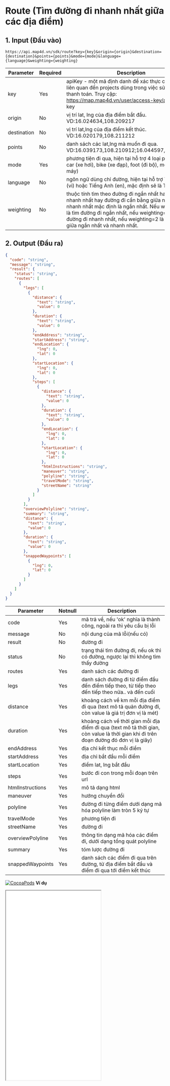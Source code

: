 #  Route (Tìm đường đi nhanh nhất giữa các địa điểm)
## 1. Input (Đầu vào)
```
https://api.map4d.vn/sdk/route?key={key}&origin={origin}&destination={destination}&points={points}&mode={mode}&language={language}&weighting={weighting}
```
| Parameter  |Required| Description                                                                                                           |
|------------|--------|-----------------------------------------------------------------------------------------------------------------------|
| key        |Yes     | apiKey - một mã định danh để xác thực các yêu cầu liên quan đến projects dùng trong việc sử dụng và thanh toán. Truy cập: https://map.map4d.vn/user/access-key/add để tạo key |
| origin     |No      | vị trí lat, lng của địa điểm bắt đầu. VD:16.024634,108.209217                                                      |
| destination|No      | vị trí lat,lng của địa điểm kết thúc. VD:16.020179,108.211212                                                      |
| points     |No      | danh sách các lat,lng mà muốn đi qua. VD:16.039173,108.210912;16.044597,108.217263                                 |
| mode       |Yes     | phương tiện đi qua, hiện tại hỗ trợ 4 loại phương tiện: car (xe hơi), bike (xe đạp), foot (đi bộ), motorcycle (xe máy) |
| language   |No      | ngôn ngữ dùng chỉ đường, hiện tại hỗ trợ Tiếng Việt (vi) hoặc Tiếng Anh (en), mặc định sẽ là Tiếng Việt              |
| weighting  |No      | thuộc tính tìm theo đường đi ngắn nhất hay đường đi nhanh nhất hay đường đi cần bằng giữa ngắn nhất và nhanh nhất mặc định là ngắn nhất. Nếu weighting=0 là tìm đường đi ngắn nhất, nếu weighting=1 là tìm đường đi nhanh nhất, nếu weighting=2 là cân bằng giữa ngắn nhất và nhanh nhất.|

## 2. Output (Đầu ra)
```json
{
  "code": "string",
  "message": "string",
  "result": {
    "status": "string",
    "routes": [
      {
        "legs": [
          {
            "distance": {
              "text": "string",
              "value": 0
            },
            "duration": {
              "text": "string",
              "value": 0
            },
            "endAddress": "string",
            "startAddress": "string",
            "endLocation": {
              "lng": 0,
              "lat": 0
            },
            "startLocation": {
              "lng": 0,
              "lat": 0
            },
            "steps": [
              {
                "distance": {
                  "text": "string",
                  "value": 0
                },
                "duration": {
                  "text": "string",
                  "value": 0
                },
                "endLocation": {
                  "lng": 0,
                  "lat": 0
                },
                "startLocation": {
                  "lng": 0,
                  "lat": 0
                },
                "htmlInstructions": "string",
                "maneuver": "string",
                "polyline": "string",
                "travelMode": "string",
                "streetName": "string"
              }
            ]
          }
        ],
        "overviewPolyline": "string",
        "summary": "string",
        "distance": {
          "text": "string",
          "value": 0
        },
        "duration": {
          "text": "string",
          "value": 0
        },
        "snappedWaypoints": [
          {
            "lng": 0,
            "lat": 0
          }
        ]
      }
    ]
  }
}
```
| Parameter     |Notnull| Description                                                                                           |
|---------------|-------|-------------------------------------------------------------------------------------------------------|
| code          |Yes    | mã trả về, nếu 'ok' nghĩa là thành công, ngoài ra thì yêu cầu bị lỗi                               |
| message       |No     | nội dung của mã lỗi(nếu có)                                                                        |
| result        |No     | đường đi                                                                                           |
| status        |No     | trạng thái tìm đường đi, nếu ok thì có đường, ngược lại thì không tìm thấy đường                   |
| routes        |Yes    | danh sách các đường đi                                                                             |
| legs          |Yes    | danh sách đường đi từ điểm đầu đến điểm tiếp theo, từ tiếp theo đến tiếp theo nữa.. và đến cuối   |
| distance      |Yes    | khoảng cách về km mỗi địa điểm đi qua (text mô tả quản đường đi, còn value là giá trị đơn vị là mét)|
| duration      |Yes    | khoảng cách về thời gian mỗi địa điểm đi qua (text mô tả thời gian, còn value là thời gian khi đi trên đoạn đường đó đơn vị là giây)|
| endAddress    |Yes    | địa chỉ kết thục mỗi điểm                                                                          |
| startAddress  |Yes    | địa chỉ bắt đầu mỗi điểm                                                                           |
| startLocation |Yes    | điểm lat, lng bắt đầu                                                                              |
| steps         |Yes    | bước đi con trong mỗi đoạn trên url                                                                 |
| htmlInstructions|Yes  | mô tả dạng html                                                                                  |
| maneuver      |Yes    | hướng chuyển đổi                                                                                   |
| polyline      |Yes    | đường đi từng điểm dưới dạng mã hóa polyline làm tròn 5 ký tự                                      |
| travelMode    |Yes    | phương tiện đi                                                                                     |
| streetName    |Yes    | đường đi                                                                                           |
| overviewPolyline|Yes  | thông tin dạng mã hóa các điểm đi, dưới dạng tổng quát polyline                                  |
| summary       |Yes    | tóm lược đường đi                                                                                  |
| snappedWaypoints|Yes  | danh sách các điểm đi qua trên đường, từ địa điểm bắt đầu và điểm đi qua tới điểm kết thúc          |

[![CocoaPods](https://raw.githubusercontent.com/iotlinkadmin/map4d-service-api/master/docs/resources/route.png)](https://map4d.vn)
**Ví dụ**
<iframe src="./examples/v1.0/route.html" height="600px"> </iframe>


